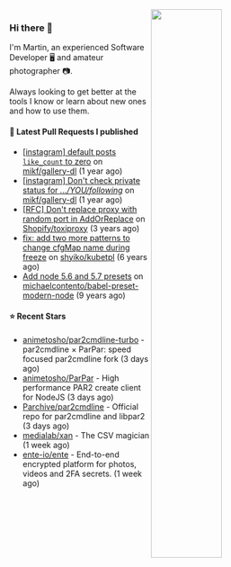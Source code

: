 <img align="right" src="https://github-profile-summary-cards.vercel.app/api/cards/profile-details?username=tinnet&theme=github" width="50%"/>
<h3 class="mt-n3">Hi there 👋</h3>

I'm Martin, an experienced Software Developer 🖥️ and amateur photographer 📷.

Always looking to get better at the tools I know or learn about new ones and how to use them.

#### 🔨 Latest Pull Requests I published

- [[instagram] default posts `like_count` to zero](https://github.com/mikf/gallery-dl/pull/5323) on [mikf/gallery-dl](https://github.com/mikf/gallery-dl) (1 year ago)
- [[instagram] Don&#39;t check private status for *.../YOU/following*](https://github.com/mikf/gallery-dl/pull/5322) on [mikf/gallery-dl](https://github.com/mikf/gallery-dl) (1 year ago)
- [[RFC] Don&#39;t replace proxy with random port in AddOrReplace](https://github.com/Shopify/toxiproxy/pull/356) on [Shopify/toxiproxy](https://github.com/Shopify/toxiproxy) (3 years ago)
- [fix: add two more patterns to change cfgMap name during freeze](https://github.com/shyiko/kubetpl/pull/12) on [shyiko/kubetpl](https://github.com/shyiko/kubetpl) (6 years ago)
- [Add node 5.6 and 5.7 presets](https://github.com/michaelcontento/babel-preset-modern-node/pull/35) on [michaelcontento/babel-preset-modern-node](https://github.com/michaelcontento/babel-preset-modern-node) (9 years ago)

#### ⭐ Recent Stars

- [animetosho/par2cmdline-turbo](https://github.com/animetosho/par2cmdline-turbo) - par2cmdline × ParPar: speed focused par2cmdline fork (3 days ago)
- [animetosho/ParPar](https://github.com/animetosho/ParPar) - High performance PAR2 create client for NodeJS (3 days ago)
- [Parchive/par2cmdline](https://github.com/Parchive/par2cmdline) - Official repo for par2cmdline and libpar2 (3 days ago)
- [medialab/xan](https://github.com/medialab/xan) - The CSV magician (1 week ago)
- [ente-io/ente](https://github.com/ente-io/ente) - End-to-end encrypted platform for photos, videos and 2FA secrets. (1 week ago)

